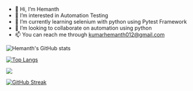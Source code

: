 - 👋 Hi, I’m Hemanth
- 👀 I’m interested in Automation Testing
- 🌱 I’m currently learning selenium with python using Pytest Framework
- 💞️ I’m looking to collaborate on automation using python
- 📫 You can reach me through kumarhemanth012@gmail.com



<!---
hemz10/hemz10 is a ✨ special ✨ repository because its `README.md` (this file) appears on your GitHub profile.
You can click the Preview link to take a look at your changes.
--->

![Hemanth's GitHub stats](https://github-readme-stats.vercel.app/api?username=hemz10&theme=gotham&show_icons=true&count_private=true)

[![Top Langs](https://github-readme-stats.vercel.app/api/top-langs/?username=hemz10&layout=compact&theme=gotham)](https://github.com/anuraghazra/github-readme-stats)

<img src="https://github-readme-stats.vercel.app/api/top-langs?username=hemz10&layout=compact"/>

[![GitHub Streak](https://github-readme-streak-stats.herokuapp.com/?user=hemz10)](https://git.io/streak-stats)
